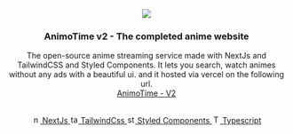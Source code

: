 
<div align="center" class=container >
	<img src="https://animo-time-v2.vercel.app/_next/image?url=%2Flogo-removebg-preview.png&w=96&q=75"/>
<!-- ------------- -->
	<h3 align="center" class="heading"> AnimoTime v2 - The completed anime website </h3>
<!-- ------------ -->
	<p align="center">
		The open-source anime streaming service made with NextJs and TailwindCSS and Styled Components. It lets you search, watch animes without any ads with a beautiful ui. 			and it hosted via vercel on the following url.
	</br>
		<a href="https://animo-time-v2.vercel.app/" alt="link" class="link">AnimoTime - V2</a>
		</br>
        </br>
        <div class="flex_container" align="center">
            <a href="http://nextjs.org" class="icons">
                <img src="https://www.svgrepo.com/show/354113/nextjs-icon.svg" alt="nextJs" width="15" height="15" /> NextJs
            </a>
            <a href="https://tailwindui.com/" class="icons">
                <img src="https://www.svgrepo.com/show/354431/tailwindcss-icon.svg" alt="tailwindcss" width="15" height="15" /> TailwindCss
            </a>
            <a href="https://styled-components.com/" class="icons">
                <img src="https://www.svgrepo.com/show/374104/styled.svg" alt="styled Components" width="15" height="15" /> Styled Components
            </a>
            <a href="http://typescript.org/" class="icons">
                <img src="https://www.svgrepo.com/show/349540/typescript.svg" alt="Typescript" width="15" height="15" /> Typescript
            </a>
        </div>
	<p/>
	</br>
</div>
